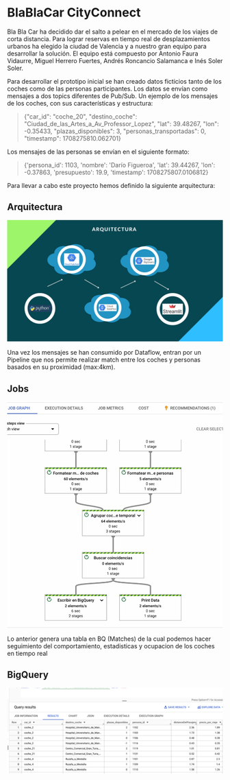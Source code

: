 # BlaBlaCar CityConnect

Bla Bla Car ha decidido dar el salto a pelear en el mercado de los viajes de corta distancia. Para lograr reservas en tiempo real de desplazamientos urbanos ha elegido la ciudad de Valencia y a nuestro gran equipo para desarrollar la solución. 
El equipo está compuesto por Antonio Faura Vidaurre, Miguel Herrero Fuertes, Andrés Roncancio Salamanca e Inés Soler Soler.

Para desarrollar el prototipo inicial se han creado datos ficticios tanto de los coches como de las personas participantes.
Los datos se envían como mensajes a dos topics diferentes de Pub/Sub.
Un ejemplo de los mensajes de los coches, con sus características y estructura: 
> {"car_id": "coche_20", "destino_coche": "Ciudad_de_las_Artes_a_Av_Professor_Lopez", "lat": 39.48267, "lon": -0.35433, "plazas_disponibles": 3, "personas_transportadas": 0, "timestamp": 1708275810.062701}

Los mensajes de las personas se envían en el siguiente formato:
> {'persona_id': 1103, 'nombre': 'Darío Figueroa', 'lat': 39.44267, 'lon': -0.37863, 'presupuesto': 19.9, 'timestamp': 1708275807.0106812}

Para llevar a cabo este proyecto hemos definido la siguiente arquitectura:

## Arquitectura
![Arquitectura BlaBlaCar CityConnect](BlaBlaCar_architecture.jpg)



Una vez los mensajes se han consumido por Dataflow, entran por un Pipeline que nos permite realizar match entre los coches y personas basados en su proximidad (max:4km).
## Jobs
![Dataflow](Captura.png)



Lo anterior genera una tabla en BQ (Matches) de la cual podemos hacer seguimiento del comportamiento, estadisticas y ocupacion de los coches en tiempo real

## BigQuery
![Dataflow](CapturaII.png)



